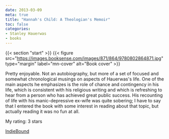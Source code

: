 ```yaml
---
date: 2013-03-09
meta: true
title: "Hannah's Child: A Theologian's Memoir"
toc: false
categories:
- Stanley Hauerwas
- books
---
```


{{< section "start" >}}
{{< figure src="https://images.booksense.com/images/871/864/9780802864871.jpg" type="margin" label="mn-cover" alt="Book cover" >}}

Pretty enjoyable. Not an autobiography, but more of a set of focused and somewhat chronological musings on aspects of Hauerwas's life. One of the main aspects he emphasizes is the role of chance and contingency in his life, which is consistent with his religious writing and which is refreshing to hear from a person who has achieved great public success. His recounting of life with his manic-depressive ex-wife was quite sobering; I have to say that I entered the book with some interest in reading about that topic, but actually reading it was no fun at all.

My rating: 3 stars  

[IndieBound](https://www.indiebound.org/book/9780802864871)

